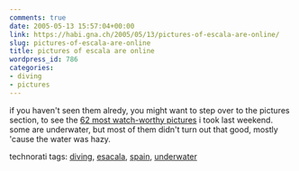 ```yaml
---
comments: true
date: 2005-05-13 15:57:04+00:00
link: https://habi.gna.ch/2005/05/13/pictures-of-escala-are-online/
slug: pictures-of-escala-are-online
title: pictures of escala are online
wordpress_id: 786
categories:
- diving
- pictures
---
```



if you haven't seen them alredy, you might want to step over to the pictures section, to see the [62 most watch-worthy pictures](https://habi.gna.ch/pics/Escala05/) i took last weekend. some are underwater, but most of them didn't turn out that good, mostly 'cause the water was hazy.


technorati tags: [diving](http://technorati.com/tag/diving), [esacala](http://technorati.com/tag/esacala), [spain](http://technorati.com/tag/spain), [underwater](http://technorati.com/tag/underwater)
